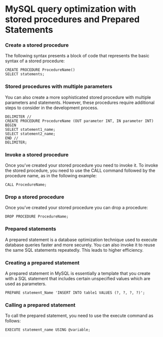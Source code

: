 # MySQL query optimization with stored procedures and Prepared Statements

### Create a stored procedure

The following syntax presents a block of code that represents the basic syntax of a stored procedure:

``` 
CREATE PROCEDURE ProcedureName()  
SELECT statements;
```

### Stored procedures with multiple parameters

You can also create a more sophisticated stored procedure with multiple parameters and statements. However, these procedures require additional steps to consider in the development process.

``` 
DELIMITER //  
CREATE PROCEDURE ProcedureName (OUT parameter INT, IN parameter INT)  
BEGIN   
SELECT statement1_name;
SELECT statement2_name;
END // 
DELIMITER;
``` 

### Invoke a stored procedure
Once you’ve created your stored procedure you need to invoke it. To invoke the stored procedure, you need to use the CALL command followed by the procedure name, as in the following example: 

``` 
CALL ProcedureName;
``` 
### Drop a stored procedure
Once you’ve created your stored procedure you can drop a procedure:
``` 
DROP PROCEDURE ProcedureName;
``` 
### Prepared statements
A prepared statement is a database optimization technique used to execute database queries faster and more securely. You can also invoke it to reuse the same SQL statements repeatedly. This leads to higher efficiency. 

### Creating a prepared statement
A prepared statement in MySQL is essentially a template that you create with a SQL statement that includes certain unspecified values which are used as parameters. 
``` 
PREPARE statement_Name 'INSERT INTO table1 VALUES (?, ?, ?, ?)';
``` 
### Calling a prepared statement
To call the prepared statement, you need to use the execute command as follows:
``` 
EXECUTE statement_name USING @variable;
``` 